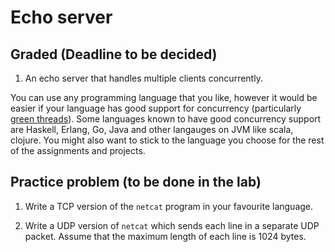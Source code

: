 # Echo server

## Graded (Deadline to be decided)

1. An echo server that handles multiple clients concurrently.

You can use any programming language that you like, however it would
be easier if your language has good support for concurrency
(particularly [green threads]). Some languages known to have good
concurrency support are Haskell, Erlang, Go, Java and other langauges
on JVM like scala, clojure. You might also want to stick to the
language you choose for the rest of the assignments and projects.


## Practice problem (to be done in the lab)

1. Write a TCP version of the `netcat` program in your favourite language.

2. Write a UDP version of `netcat` which sends each line in a separate
   UDP packet. Assume that the maximum length of each line is 1024
   bytes.

[green threads]: <https://en.wikipedia.org/wiki/Green_threads>
